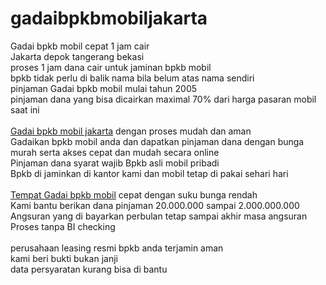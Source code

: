 # gadaibpkbmobiljakarta
Gadai bpkb mobil cepat 1 jam cair<br />
Jakarta depok tangerang bekasi<br />
proses 1 jam dana cair untuk jaminan bpkb mobil<br />
bpkb tidak perlu di balik nama bila belum atas nama sendiri<br />
pinjaman Gadai bpkb mobil mulai tahun 2005<br />
pinjaman dana yang bisa dicairkan maximal 70% dari harga pasaran mobil saat ini<br />
<br />
<a href="http://gadaibpkb-jakartangerang.blogspot.com/2018/12/tempat-gadai-bpkb-mobil-jakarta-pusat.html">Gadai bpkb mobil jakarta</a> dengan proses mudah dan aman<br />
Gadaikan bpkb mobil anda dan dapatkan pinjaman dana dengan bunga murah serta akses cepat dan mudah secara online<br />
Pinjaman dana syarat wajib Bpkb asli mobil pribadi<br />
Bpkb di jaminkan di kantor kami dan mobil tetap di pakai sehari hari<br />
<br />
<a href="http://pinjaman-uangfinance.blogspot.com/2018/11/gadai-bpkb-mobil-di-bekasi.html">Tempat Gadai bpkb mobil</a> cepat dengan suku bunga rendah<br />
Kami bantu berikan dana pinjaman 20.000.000 sampai 2.000.000.000<br />
Angsuran yang di bayarkan perbulan tetap sampai akhir masa angsuran<br />
Proses tanpa BI checking<br />
<br />
perusahaan leasing resmi bpkb anda terjamin aman<br />
kami beri bukti bukan janji<br />
data persyaratan kurang bisa di bantu<br />

